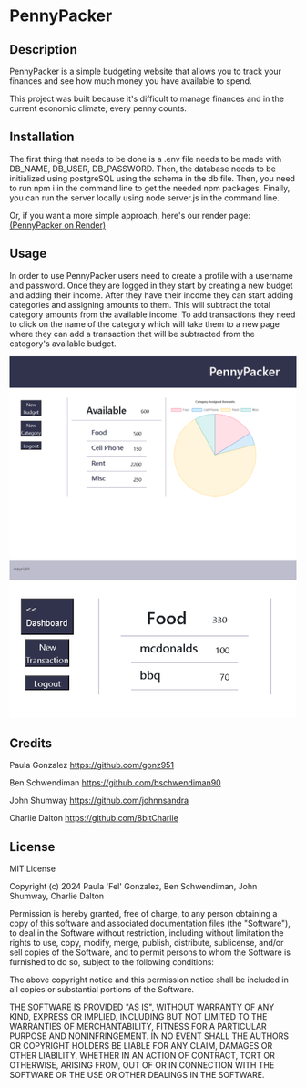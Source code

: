 # PennyPacker

## Description

PennyPacker is a simple budgeting website that allows you to track your finances and see how much money you have available to spend.

This project was built because it's difficult to manage finances and in the current economic climate; every penny counts.


## Installation

The first thing that needs to be done is a .env file needs to be made with DB_NAME, DB_USER, DB_PASSWORD. Then, the database needs to be initialized using postgreSQL using the schema in the db file. Then, you need to run npm i in the command line to get the needed npm packages. Finally, you can run the server locally using node server.js in the command line. 

Or, if you want a more simple approach, here's our render page: [(PennyPacker on Render)](https://pennypacker.onrender.com/)

## Usage

In order to use PennyPacker users need to create a profile with a username and password. Once they are logged in they start by creating a new budget and adding their income. After they have their income they can start adding categories and assigning amounts to them. This will subtract the total category amounts from the available income. To add transactions they need to click on the name of the category which will take them to a new page where they can add a transaction that will be subtracted from the category's available budget.

![dashboard](./assets/images/dashboard.png)    
![dashboard](./assets/images/category.png)


## Credits

Paula Gonzalez
https://github.com/gonz951

Ben Schwendiman
https://github.com/bschwendiman90

John Shumway
https://github.com/johnnsandra

Charlie Dalton
https://github.com/8bitCharlie

## License

MIT License

Copyright (c) 2024 Paula 'Fel' Gonzalez, Ben Schwendiman, John Shumway, Charlie Dalton

Permission is hereby granted, free of charge, to any person obtaining a copy
of this software and associated documentation files (the "Software"), to deal
in the Software without restriction, including without limitation the rights
to use, copy, modify, merge, publish, distribute, sublicense, and/or sell
copies of the Software, and to permit persons to whom the Software is
furnished to do so, subject to the following conditions:

The above copyright notice and this permission notice shall be included in all
copies or substantial portions of the Software.

THE SOFTWARE IS PROVIDED "AS IS", WITHOUT WARRANTY OF ANY KIND, EXPRESS OR
IMPLIED, INCLUDING BUT NOT LIMITED TO THE WARRANTIES OF MERCHANTABILITY,
FITNESS FOR A PARTICULAR PURPOSE AND NONINFRINGEMENT. IN NO EVENT SHALL THE
AUTHORS OR COPYRIGHT HOLDERS BE LIABLE FOR ANY CLAIM, DAMAGES OR OTHER
LIABILITY, WHETHER IN AN ACTION OF CONTRACT, TORT OR OTHERWISE, ARISING FROM,
OUT OF OR IN CONNECTION WITH THE SOFTWARE OR THE USE OR OTHER DEALINGS IN THE
SOFTWARE.
